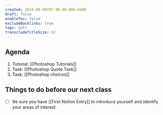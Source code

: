 ```yaml
---
created: 2024-09-06T07:00:00.000-0400
draft: false
enableToc: false
excludeBacklinks: true
tags: null
transcludeTitleSize: h2
---
```


## Agenda
1. Tutorial: [[Photoshop Tutorials]]
2. Task: [[Photoshop Quote Task]]
3. Task: [[Photoshop choices]]

## Things to do before our next class
- [ ] Be sure you have [[First Notion Entry]] to introduce yourself and identify your areas of interest.